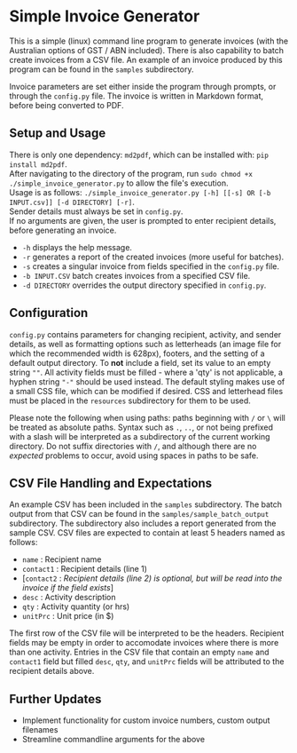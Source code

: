 # Simple Invoice Generator

This is a simple (linux) command line program to generate invoices (with the 
Australian options of GST / ABN included). There is also capability to batch 
create invoices from a CSV file. An example of an invoice produced by this 
program can be found in the `samples` subdirectory.

Invoice parameters are set either inside the program through prompts, or 
through the `config.py` file. The invoice is written in Markdown format, 
before being converted to PDF.

## Setup and Usage
There is only one dependency: `md2pdf`, which can be installed with: 
`pip install md2pdf`.  
After navigating to the directory of the program, run 
`sudo chmod +x ./simple_invoice_generator.py` to allow the file's execution.  
Usage is as follows: 
`./simple_invoice_generator.py [-h] [[-s] OR [-b INPUT.csv]] [-d DIRECTORY] [-r]`.  
Sender details must always be set in `config.py`.  
If no arguments are given, the user is prompted to enter recipient details, 
before generating an invoice. 
- `-h` displays the help message.
- `-r` generates a report of the created invoices (more useful for batches).
- `-s` creates a singular invoice from fields specified in the `config.py` file.
- `-b INPUT.CSV` batch creates invoices from a specified CSV file.
- `-d DIRECTORY` overrides the output directory specified in `config.py`.  

## Configuration
`config.py` contains parameters for changing recipient, activity, and sender 
details, as well as formatting options such as letterheads (an image file for 
which the recommended width is 628px), footers, and the setting of a default 
output directory. To **not** include a field, set its value to an empty string 
`""`. All activity fields must be filled - where a 'qty' is not applicable, a 
hyphen string `"-"` should be used instead. The default styling makes use of a 
small CSS file, which can be modified if desired. CSS and letterhead files 
must be placed in the `resources` subdirectory for them to be used.  

Please note the following when using paths: paths beginning with `/` or `\` 
will be treated as absolute paths. Syntax such as `.`, `..`, or not being 
prefixed with a slash will be interpreted as a subdirectory of the current 
working directory. Do not suffix directories with `/`, and although there 
are no *expected* problems to occur, avoid using spaces in paths to be safe.

## CSV File Handling and Expectations
An example CSV has been included in the `samples` subdirectory. The batch 
output from that CSV can be found in the `samples/sample_batch_output` 
subdirectory. The subdirectory also includes a report generated from the sample 
CSV. CSV files are expected to contain at least 5 headers named as follows: 
- `name` : Recipient name
- `contact1` : Recipient details (line 1)
- [`contact2` : *Recipient details (line 2) is optional, but will be read into 
               the invoice if the field exists*]
- `desc` : Activity description
- `qty` : Activity quantity (or hrs)
- `unitPrc` : Unit price (in $)

The first row of the CSV file will be interpreted to be the headers. 
Recipient fields may be empty in order to accomodate invoices where there is 
more than one activity. Entries in the CSV file that contain an empty `name` 
and `contact1` field but filled `desc`, `qty`, and `unitPrc` fields will be 
attributed to the recipient details above.

## Further Updates
- Implement functionality for custom invoice numbers, custom output filenames
- Streamline commandline arguments for the above

